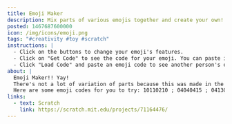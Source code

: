 ```yaml
---
title: Emoji Maker
description: Mix parts of various emojis together and create your own!
posted: 1467687600000
icon: /img/icons/emoji.png
tags: "#creativity #toy #scratch"
instructions: |
  - Click on the buttons to change your emoji's features.
  - Click on "Get Code" to see the code for your emoji. You can paste it into a comment to share it. Press Space to close that window.
  - Click "Load Code" and paste an emoji code to see another person's emoji.
about: |
  Emoji Maker!! Yay!
  There's not a lot of variation of parts because this was made in the early days of emoji, back when the funniest emoji was the pile of poo and before the time when using emoji was considered *cringe*. So there weren't a lot of different emoji to choose from.
  Here are some emoji codes for you to try: 10110210 ; 04040415 ; 04130513 ; 08080217 ; 01100509 ; 01010515 ; 06020502
links:
  - text: Scratch
    link: https://scratch.mit.edu/projects/71164476/
---
```


<scratch url="https://scratch.mit.edu/projects/71164476/"></scratch>
